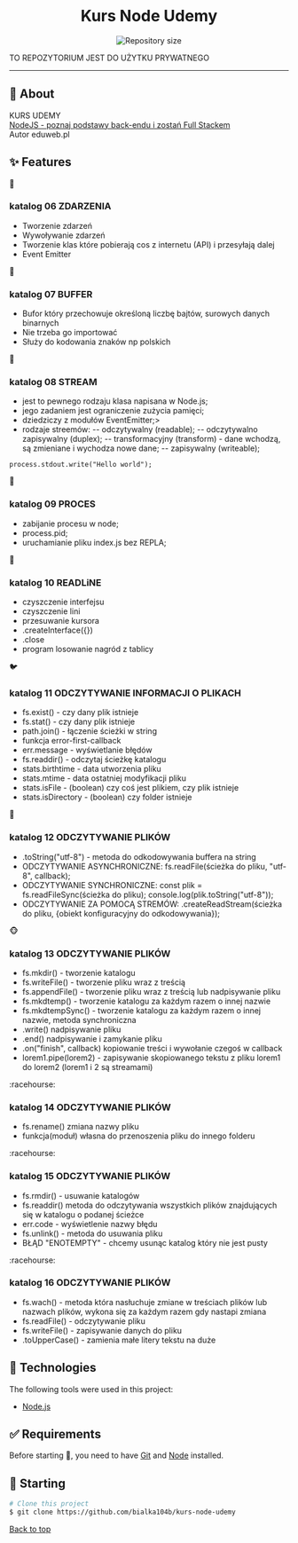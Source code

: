 <div align="center" id="top"> 
  <!-- <img src="./.github/app.gif" alt="Kurs Node Udemy" /> -->
  &#xa0;
  <!-- <a href="https://kursnodeudemy.netlify.app">Demo</a> -->
</div>

<h1 align="center">Kurs Node Udemy</h1>

<p align="center">
  <img alt="Repository size" src="https://img.shields.io/github/repo-size/bialka104b/kurs-node-udemy?color=56BEB8">
</p>

<!-- Status -->

<!-- <h4 align="center">
	🚧  Kurs Node Udemy 🚀 Under construction...  🚧
</h4>
-->

TO REPOZYTORIUM JEST DO UŻYTKU PRYWATNEGO

<hr>

## :dart: About

KURS UDEMY<br>
<a href="https://www.udemy.com/course/kurs-nodejs-w-praktyce/learn/lecture/11811986?start=300#content">NodeJS - poznaj podstawy back-endu i zostań Full Stackem</a><br>
Autor eduweb.pl

## :sparkles: Features

:turtle:<h3>katalog 06 ZDARZENIA</h3>
- Tworzenie zdarzeń
- Wywoływanie zdarzeń
- Tworzenie klas które pobierają cos z internetu (API) i przesyłają dalej
- Event Emitter

:ant: <h3>katalog 07 BUFFER</h3>
- Bufor który przechowuje określoną liczbę bajtów, surowych danych binarnych
- Nie trzeba go importować
- Służy do kodowania znaków np polskich

:octopus: <h3>katalog 08 STREAM</h3>
- jest to pewnego rodzaju klasa napisana w Node.js;
- jego zadaniem jest ograniczenie zużycia pamięci;
- dziedziczy z modułów EventEmitter;>
- rodzaje streemów:
  -- odczytywalny (readable);
  -- odczytywalno zapisywalny (duplex);
  -- transformacyjny (transform) - dane wchodzą, są zmieniane i wychodza nowe dane;
  -- zapisywalny (writeable);

```
process.stdout.write("Hello world");
```

:whale: <h3>katalog 09 PROCES</h3>
- zabijanie procesu w node;
- process.pid;
- uruchamianie pliku index.js bez REPLA;

:cow2: <h3>katalog 10 READLiNE</h3>

- czyszczenie interfejsu
- czyszczenie lini
- przesuwanie kursora
- .createInterface({})
- .close
- program losowanie nagród z tablicy

:bird: <h3>katalog 11 ODCZYTYWANIE INFORMACJI O PLIKACH</h3>

- fs.exist() - czy dany plik istnieje
- fs.stat() - czy dany plik istnieje
- path.join() - łączenie ścieżki w string
- funkcja error-first-callback
- err.message - wyświetlanie błędów
- fs.readdir() - odczytaj ścieżkę katalogu
- stats.birthtime - data utworzenia pliku
- stats.mtime - data ostatniej modyfikacji pliku
- stats.isFile - (boolean) czy coś jest plikiem, czy plik istnieje
- stats.isDirectory - (boolean) czy folder istnieje

:elephant: <h3>katalog 12 ODCZYTYWANIE PLIKÓW</h3>

- .toString("utf-8") - metoda do odkodowywania buffera na string
- ODCZYTYWANIE ASYNCHRONICZNE: fs.readFile(ścieżka do pliku, "utf-8", callback);
- ODCZYTYWANIE SYNCHRONICZNE: const plik = fs.readFileSync(ścieżka do pliku); console.log(plik.toString("utf-8"));
- ODCZYTYWANIE ZA POMOCĄ STREMÓW: .createReadStream(ścieżka do pliku, {obiekt konfiguracyjny do odkodowywania});

:monkey_face: <h3>katalog 13 ODCZYTYWANIE PLIKÓW</h3>

- fs.mkdir() - tworzenie katalogu
- fs.writeFile() - tworzenie pliku wraz z treścią
- fs.appendFile() - tworzenie pliku wraz z treścią lub nadpisywanie pliku
- fs.mkdtemp() - tworzenie katalogu za każdym razem o innej nazwie
- fs.mkdtempSync() - tworzenie katalogu za każdym razem o innej nazwie, metoda synchroniczna
- .write() nadpisywanie pliku
- .end() nadpisywanie i zamykanie pliku
- .on("finish", callback) kopiowanie treści i wywołanie czegoś w callback
- lorem1.pipe(lorem2) - zapisywanie skopiowanego tekstu z pliku lorem1 do lorem2 (lorem1 i 2 są streamami)

:racehourse: <h3>katalog 14 ODCZYTYWANIE PLIKÓW</h3>

- fs.rename() zmiana nazwy pliku
- funkcja(moduł) własna do przenoszenia pliku do innego folderu

:racehourse: <h3>katalog 15 ODCZYTYWANIE PLIKÓW</h3>
- fs.rmdir() - usuwanie katalogów
- fs.readdir() metoda do odczytywania wszystkich plików znajdujących się w katalogu o podanej ścieżce
- err.code - wyświetlenie nazwy błędu
- fs.unlink() - metoda do usuwania pliku
- BŁĄD "ENOTEMPTY" - chcemy usunąc katalog który nie jest pusty

:racehourse: <h3>katalog 16 ODCZYTYWANIE PLIKÓW</h3>
- fs.wach() - metoda która nasłuchuje zmiane w treściach plików lub nazwach plików, wykona się za każdym razem gdy nastapi zmiana
- fs.readFile() - odczytywanie pliku
- fs.writeFile() - zapisywanie danych do pliku
- .toUpperCase() - zamienia małe litery tekstu na duże

## :rocket: Technologies

The following tools were used in this project:

- [Node.js](https://nodejs.org/en/)

## :white_check_mark: Requirements

Before starting :checkered_flag:, you need to have [Git](https://git-scm.com) and [Node](https://nodejs.org/en/) installed.

## :checkered_flag: Starting

```bash
# Clone this project
$ git clone https://github.com/bialka104b/kurs-node-udemy

```

<a href="#top">Back to top</a>
